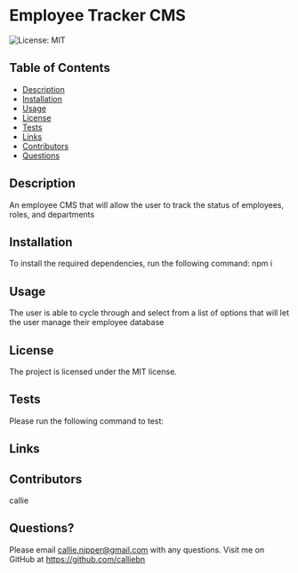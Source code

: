 # Employee Tracker CMS
![License: MIT](https://img.shields.io/badge/License-MIT-yellow.svg)

## Table of Contents

 * [Description](#description)
 * [Installation](#installation)
 * [Usage](#usage)
 * [License](#license)
 * [Tests](#tests)
 * [Links](#links)
 * [Contributors](#contributors)
 * [Questions](#questions)

## Description
An employee CMS that will allow the user to track the status of employees, roles, and departments

## Installation
To install the required dependencies, run the following command:
npm i

## Usage
The user is able to cycle through and select from a list of options that will let the user manage their employee database

## License
The project is licensed under the MIT license.

## Tests
Please run the following command to test:


## Links


## Contributors
callie

## Questions?
Please email callie.nipper@gmail.com with any questions.
Visit me on GitHub at https://github.com/calliebn
